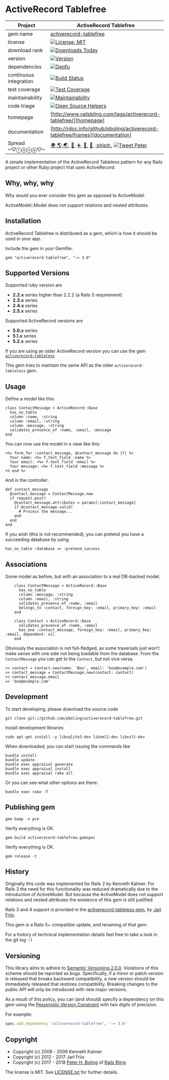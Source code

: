 ActiveRecord Tablefree
======================

| Project                 |  ActiveRecord Tablefree |
|------------------------ | ----------------------- |
| gem name                |  [activerecord-tablefree](https://rubygems.org/gems/activerecord-tablefree) |
| license                 |  [![License: MIT](https://img.shields.io/badge/License-MIT-green.svg)](https://opensource.org/licenses/MIT)                    |
| download rank           |  [![Downloads Today](https://img.shields.io/gem/rd/activerecord-tablefree.svg)](https://github.com/pboling/activerecord-tablefree) |
| version                 |  [![Version](https://img.shields.io/gem/v/activerecord-tablefree.svg)](https://rubygems.org/gems/activerecord-tablefree) |
| dependencies            |  [![Depfu](https://badges.depfu.com/badges/96a4d507f1a61a9368655f60fa3cb70f/count.svg)](https://depfu.com/github/pboling/activerecord-tablefree?project=Bundler) |
| continuous integration  |  [![Build Status](https://travis-ci.org/pboling/activerecord-tablefree.svg?branch=master)](https://travis-ci.org/pboling/activerecord-tablefree) |
| test coverage           |  [![Test Coverage](https://api.codeclimate.com/v1/badges/9354ad73daf12d480e81/test_coverage)](https://codeclimate.com/github/pboling/activerecord-tablefree/test_coverage) |
| maintainability         |  [![Maintainability](https://api.codeclimate.com/v1/badges/9354ad73daf12d480e81/maintainability)](https://codeclimate.com/github/pboling/activerecord-tablefree/maintainability)
| code triage             |  [![Open Source Helpers](https://www.codetriage.com/pboling/activerecord-tablefree/badges/users.svg)](https://www.codetriage.com/pboling/activerecord-tablefree) |
| homepage                |  [http://www.railsbling.com/tags/activerecord-tablefree/][homepage] |
| documentation           |  [http://rdoc.info/github/pboling/activerecord-tablefree/frames][documentation] |
| Spread ~♡ⓛⓞⓥⓔ♡~      |  [🌍 🌎 🌏](https://about.me/peter.boling), [🍚](https://www.crowdrise.com/helprefugeeswithhopefortomorrowliberia/fundraiser/peterboling), [➕](https://plus.google.com/+PeterBoling/posts), [👼](https://angel.co/peter-boling), [🐛](https://www.topcoder.com/members/pboling/), [:shipit:](http://coderwall.com/pboling), [![Tweet Peter](https://img.shields.io/twitter/follow/galtzo.svg?style=social&label=Follow)](http://twitter.com/galtzo) |

A simple implementation of the ActiveRecord Tableless pattern for any
Rails project or other Ruby project that uses ActiveRecord.

Why, why, why
-------------

Why would you ever consider this gem as opposed to ActiveModel.

ActiveModel::Model does not support relations and nested attributes.


Installation
------------

ActiveRecord Tablefree is distributed as a gem, which is how it should
be used in your app.

Include the gem in your Gemfile:

    gem "activerecord-tablefree", "~> 3.0"


Supported Versions
------------------

Supported ruby version are

  * **2.2.x** series higher than 2.2.2 (a Rails 5 requirement)
  * **2.3.x** series
  * **2.4.x** series
  * **2.5.x** series

Supported ActiveRecord versions are

  * **5.0.x** series
  * **5.1.x** series
  * **5.2.x** series

If you are using an older ActiveRecord version you can use the gem [`activerecord-tableless`](https://github.com/softace/activerecord-tableless)

This gem tries to maintain the same API as the older `activerecord-tableless` gem.

Usage
-----

Define a model like this:

    class ContactMessage < ActiveRecord::Base
      has_no_table
      column :name, :string
      column :email, :string
      column :message, :string
      validates_presence_of :name, :email, :message
    end

You can now use the model in a view like this:

    <%= form_for :contact_message, @contact_message do |f| %>
      Your name: <%= f.text_field :name %>
      Your email: <%= f.text_field :email %>
      Your message: <%= f.text_field :message %>
    <% end %>

And in the controller:

    def contact_message
      @contact_message = ContactMessage.new
      if request.post?
        @contact_message.attributes = params[:contact_message]
        if @contact_message.valid?
          # Process the message...
        end
      end
    end

If you wish (this is not recommended), you can pretend you have a succeeding database by using

    has_no_table :database => :pretend_success

Associations
------------

Some model as before, but with an association to a real DB-backed model.

```
    class ContactMessage < ActiveRecord::Base
      has_no_table
      column :message, :string
      column :email, :string
      validates_presence_of :name, :email
      belongs_to :contact, foreign_key: :email, primary_key: :email
    end

    class Contact < ActiveRecord::Base
      validates_presence_of :name, :email
      has_one :contact_message, foreign_key: :email, primary_key: :email, dependent: nil
    end
```

Obviously the association is not full-fledged, as some traversals just won't make sense with one side not being loadable from the database.  From the `ContactMessage` you can get to the `Contact`, but not vice versa.

```
>> contact = Contact.new(name: 'Boo', email: 'boo@example.com')
>> contact_message = ContactMessage.new(contact: contact)
>> contact_message.email
=> 'boo@example.com'
```

Development
-----------

To start developing, please download the source code

    git clone git://github.com/pboling/activerecord-tablefree.git

Install development libraries

    sudo apt-get install -y libsqlite3-dev libxml2-dev libxslt-dev

When downloaded, you can start issuing the commands like

    bundle install
    bundle update
    bundle exec appraisal generate
    bundle exec appraisal install
    bundle exec appraisal rake all

Or you can see what other options are there:

    bundle exec rake -T

Publishing gem
--------------

```
gem bump -v pre
```

Verify everything is OK.

```
gem build activerecord-tablefree.gemspec
```

Verify everything is OK.

```
gem release -t
```


History
-------

Originally this code was implemented for Rails 2 by Kenneth
Kalmer. For Rails 3 the need for this functionality was reduced
dramatically due to the introduction of ActiveModel. But because the
ActiveModel does not support relations and nested attributes the
existence of this gem is still justified.

Rails 3 and 4 support is provided in the [activerecord-tableless gem](https://github.com/softace/activerecord-tableless), by [Jarl Friis](https://github.com/jarl-dk).

This gem is a Rails 5+ compatible update, and renaming of that gem.

For a history of technical implementation details feel free to take a
look in the git log :-)

## Versioning

This library aims to adhere to [Semantic Versioning 2.0.0][semver].
Violations of this scheme should be reported as bugs. Specifically,
if a minor or patch version is released that breaks backward
compatibility, a new version should be immediately released that
restores compatibility. Breaking changes to the public API will
only be introduced with new major versions.

As a result of this policy, you can (and should) specify a
dependency on this gem using the [Pessimistic Version Constraint][pvc] with two digits of precision.

For example:

```ruby
spec.add_dependency 'activerecord-tablefree', '~> 3.0'
```

Copyright
---------

* Copyright (c) 2008 - 2009 Kenneth Kalmer
* Copyright (c) 2012 - 2017 Jarl Friis
* Copyright (c) 2017 - 2018 [Peter H. Boling][peterboling] of [Rails Bling][railsbling]

The license is MIT.  See [LICENSE.txt][license] for further details.

[license]: LICENSE.txt
[semver]: http://semver.org/
[pvc]: http://guides.rubygems.org/patterns/#pessimistic-version-constraint
[railsbling]: http://www.railsbling.com
[peterboling]: http://www.peterboling.com
[documentation]: http://rdoc.info/github/pboling/activerecord-tablefree/frames
[homepage]: http://www.railsbling.com/tags/activerecord-tablefree/
